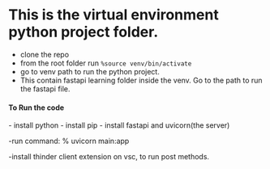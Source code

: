<h1>This is the virtual environment python project folder.</h1>

- clone the repo
- from the root folder run `%source venv/bin/activate`
- go to venv path to run the python project.
- This contain fastapi learning folder inside the venv. Go to the path to run the fastapi file.

<h4>To Run the code</h4>
- install python
- install pip
- install fastapi and uvicorn(the server)

-run command: % uvicorn main:app


-install thinder client extension on vsc, to run post methods. 